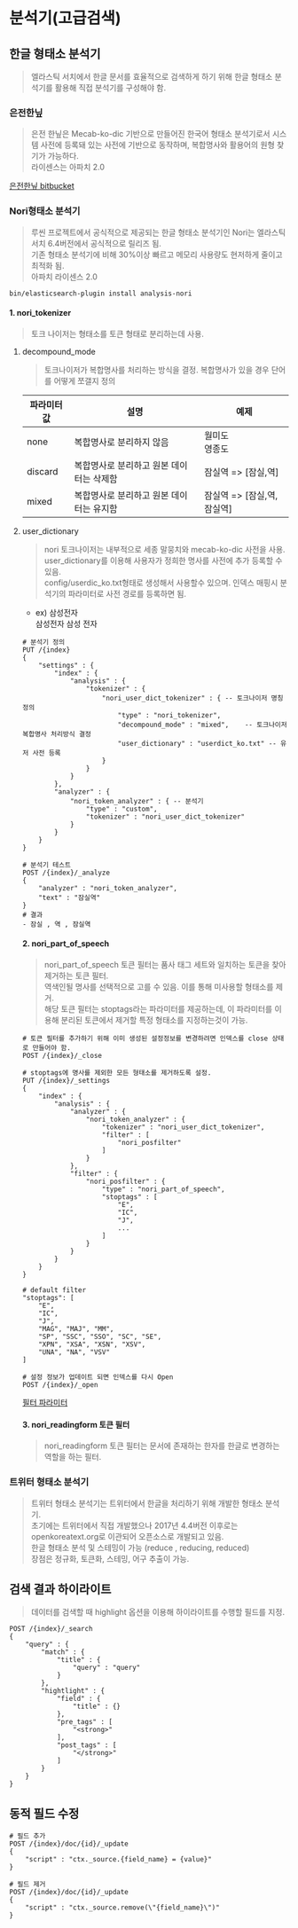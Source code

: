 # 분석기(고급검색)

## 한글 형태소 분석기
> 엘라스틱 서치에서 한글 문서를 효율적으로 검색하게 하기 위해 한글 형태소 분석기를 활용해 직접 분석기를 구성해야 함.  

### 은전한닢
> 은전 한닢은 Mecab-ko-dic 기반으로 만들어진 한국어 형태소 분석기로서 시스템 사전에 등록돼 있는 사전에 기반으로 동작하며, 복합명사와 활용어의 원형 찾기가 가능하다.  
> 라이센스는 아파치 2.0

[은전한닢 bitbucket](https://bitbucket.org/eunjeon/seunjeon/src/master/elasticsearch/)

### Nori형태소 분석기
> 루씬 프로젝트에서 공식적으로 제공되는 한글 형태소 분석기인 Nori는 엘라스틱 서치 6.4버전에서 공식적으로 릴리즈 됨.  
> 기존 형태소 분석기에 비해 30%이상 빠르고 메모리 사용량도 현저하게 줄이고 최적화 됨.  
> 아파치 라이센스 2.0  

```
bin/elasticsearch-plugin install analysis-nori
```

#### 1. nori_tokenizer
> 토크 나이저는 형태소를 토큰 형태로 분리하는데 사용.  
1. decompound_mode  
    > 토크나이저가 복합명사를 처리하는 방식을 결정. 복합명사가 있을 경우 단어를 어떻게 쪼갤지 정의  

    |파라미터값|설명|예제|
    |---|---|---|  
    |none|복합명사로 분리하지 않음|월미도<br>영종도|
    |discard|복합명사로 분리하고 원본 데이터는 삭제함|잠실역 => [잠실,역]|
    |mixed|복합명사로 분리하고 원본 데이터는 유지함|잠실역 => [잠실,역,잠실역]|

2. user_dictionary  
    > nori 토크나이저는 내부적으로 세종 말뭉치와 mecab-ko-dic 사전을 사용.   
    > user_dictionary를 이용해 사용자가 정희한 명사를 사전에 추가 등록할 수 있음.  
    > config/userdic_ko.txt형태로 생성해서 사용할수 있으며. 인덱스 매핑시 분석기의 파라미터로 사전 경로를 등록하면 됨.  
    - ex) 삼성전자  
    삼성전자 삼성 전자  

    ```
    # 분석기 정의
    PUT /{index} 
    {
        "settings" : {
            "index" : {
                "analysis" : {
                    "tokenizer" : {
                        "nori_user_dict_tokenizer" : { -- 토크나이저 명칭 정의
                            "type" : "nori_tokenizer",
                            "decompound_mode" : "mixed",    -- 토크나이저 복합명사 처리방식 결정
                            "user_dictionary" : "userdict_ko.txt" -- 유저 사전 등록
                        }
                    }
                }
            },
            "analyzer" : {
                "nori_token_analyzer" : { -- 분석기
                    "type" : "custom",
                    "tokenizer" : "nori_user_dict_tokenizer"
                }
            }
        }
    }    
    ```
    ```
    # 분석기 테스트
    POST /{index}/_analyze
    {
        "analyzer" : "nori_token_analyzer",
        "text" : "잠실역"
    }
    # 결과
    - 잠실 , 역 , 잠실역
    ```

    #### 2. nori_part_of_speech
    > nori_part_of_speech 토큰 필터는 품사 태그 세트와 일치하는 토큰을 찾아 제거하는 토큰 필터.  
    > 역색인될 명사를 선택적으로 고를 수 있음. 이를 통해 미사용할 형태소를 제거.  
    > 해당 토큰 필터는 stoptags라는 파라미터를 제공하는데, 이 파라미터를 이용해 분리된 토큰에서 제거할 특정 형태소를 지정하는것이 가능.  

    ```
    # 토큰 필터를 추가하기 위해 이미 생성된 설정정보를 변경하려면 인덱스를 close 상태로 만들어야 함.
    POST /{index}/_close

    # stoptags에 명사를 제외한 모든 형태소를 제거하도록 설정.
    PUT /{index}/_settings
    {
        "index" : {
            "analysis" : {
                "analyzer" : {
                    "nori_token_analyzer" : {
                        "tokenizer" : "nori_user_dict_tokenizer",
                        "filter" : [
                            "nori_posfilter"
                        ]
                    }
                },
                "filter" : {
                    "nori_posfilter" : {
                        "type" : "nori_part_of_speech",
                        "stoptags" : [
                            "E",
                            "IC",
                            "J",
                            ...
                        ]
                    }
                }
            }
        }
    }

    # default filter
    "stoptags": [
        "E",
        "IC",
        "J",
        "MAG", "MAJ", "MM",
        "SP", "SSC", "SSO", "SC", "SE",
        "XPN", "XSA", "XSN", "XSV",
        "UNA", "NA", "VSV"
    ]

    # 설정 정보가 업데이트 되면 인덱스를 다시 Open
    POST /{index}/_open
    ```

    [필터 파라미터](https://lucene.apache.org/core/8_4_0/analyzers-nori/org/apache/lucene/analysis/ko/POS.Tag.html)


    #### 3. nori_readingform 토큰 필터
    > nori_readingform 토큰 필터는 문서에 존재하는 한자를 한글로 변경하는 역할을 하는 필터.    


### 트위터 형태소 분석기
> 트위터 형태소 분석기는 트위터에서 한글을 처리하기 위해 개발한 형태소 분석기.  
> 초기에는 트위터에서 직접 개발했으나 2017년 4.4버전 이후로는 openkoreatext.org로 이관되어 오픈소스로 개발되고 있음.  
> 한글 형태소 분석 및 스테밍이 가능 (reduce , reducing, reduced)  
> 장점은 정규화, 토큰화, 스테밍, 어구 추출이 가능.  

##  검색 결과 하이라이트  
> 데이터를 검색할 때 highlight 옵션을 이용해 하이라이트를 수행할 필드를 지정.  

```
POST /{index}/_search
{
    "query" : {
        "match" : {
            "title" : {
                "query" : "query"
            }
        },
        "hightlight" : {
            "field" : {
                "title" : {}
            },
            "pre_tags" : [
                "<strong>"
            ],
            "post_tags" : [
                "</strong>"
            ]
        }
    }
}
```

## 동적 필드 수정
```
# 필드 추가
POST /{index}/doc/{id}/_update
{
    "script" : "ctx._source.{field_name} = {value}"
}

# 필드 제거
POST /{index}/doc/{id}/_update
{
    "script" : "ctx._source.remove(\"{field_name}\")"
}
```